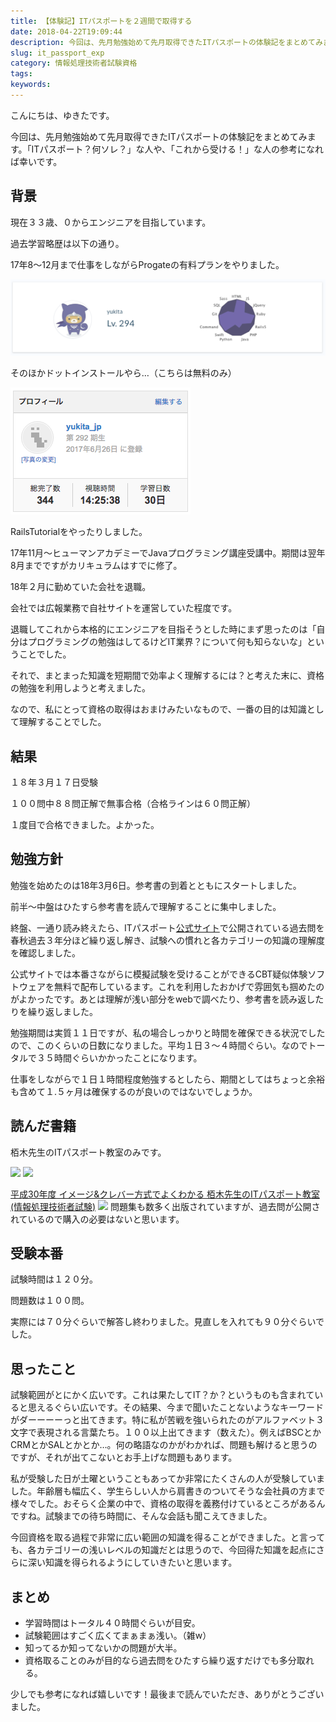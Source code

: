 ```yaml
---
title: 【体験記】ITパスポートを２週間で取得する
date: 2018-04-22T19:09:44
description: 今回は、先月勉強始めて先月取得できたITパスポートの体験記をまとめてみます。「ITパスポート？何ソレ？
slug: it_passport_exp
category: 情報処理技術者試験資格
tags: 
keywords: 
---
```


こんにちは、ゆきたです。

今回は、先月勉強始めて先月取得できたITパスポートの体験記をまとめてみます。「ITパスポート？何ソレ？」な人や、「これから受ける！」な人の参考になれば幸いです。

## 背景

現在３３歳、０からエンジニアを目指しています。

過去学習略歴は以下の通り。

17年8〜12月まで仕事をしながらProgateの有料プランをやりました。

![](スクリーンショット-2018-04-22-16.08.39.png)

そのほかドットインストールやら…（こちらは無料のみ）

![](スクリーンショット-2018-04-22-16.19.20.png)

RailsTutorialをやったりしました。

17年11月〜ヒューマンアカデミーでJavaプログラミング講座受講中。期間は翌年8月までですがカリキュラムはすでに修了。

18年２月に勤めていた会社を退職。

会社では広報業務で自社サイトを運営していた程度です。

退職してこれから本格的にエンジニアを目指そうとした時にまず思ったのは「自分はプログラミングの勉強はしてるけどIT業界？について何も知らないな」ということでした。

それで、まとまった知識を短期間で効率よく理解するには？と考えた末に、資格の勉強を利用しようと考えました。

なので、私にとって資格の取得はおまけみたいなもので、一番の目的は知識として理解することでした。

## 結果

１８年３月１７日受験

１００問中８８問正解で無事合格（合格ラインは６０問正解）

１度目で合格できました。よかった。

## 勉強方針

勉強を始めたのは18年3月6日。参考書の到着とともにスタートしました。

前半〜中盤はひたすら参考書を読んで理解することに集中しました。

終盤、一通り読み終えたら、ITパスポート[公式サイト](https://www3.jitec.ipa.go.jp/JitesCbt/index.html)で公開されている過去問を春秋過去３年分ほど繰り返し解き、試験への慣れと各カテゴリーの知識の理解度を確認しました。

公式サイトでは本番さながらに模擬試験を受けることができるCBT疑似体験ソフトウェアを無料で配布しているます。これを利用したおかげで雰囲気も掴めたのがよかったです。あとは理解が浅い部分をwebで調べたり、参考書を読み返したりを繰り返しました。

勉強期間は実質１１日ですが、私の場合しっかりと時間を確保できる状況でしたので、このくらいの日数になりました。平均１日３〜４時間ぐらい。なのでトータルで３５時間ぐらいかかったことになります。

仕事をしながらで１日１時間程度勉強するとしたら、期間としてはちょっと余裕も含めて１.５ヶ月は確保するのが良いのではないでしょうか。

## 読んだ書籍

栢木先生のITパスポート教室のみです。

[![](//ws-fe.amazon-adsystem.com/widgets/q?_encoding=UTF8&MarketPlace=JP&ASIN=4774193240&ServiceVersion=20070822&ID=AsinImage&WS=1&Format=_SL250_&tag=yukita2a01-22)](https://www.amazon.co.jp/gp/product/4774193240/ref=as_li_tl?ie=UTF8&camp=247&creative=1211&creativeASIN=4774193240&linkCode=as2&tag=yukita2a01-22&linkId=d2f2da31f926c82632163db221c90293) ![](//ir-jp.amazon-adsystem.com/e/ir?t=yukita2a01-22&l=am2&o=9&a=4774193240)

[平成30年度 イメージ&クレバー方式でよくわかる 栢木先生のITパスポート教室 (情報処理技術者試験)](https://www.amazon.co.jp/gp/product/4774193240/ref=as_li_tl?ie=UTF8&camp=247&creative=1211&creativeASIN=4774193240&linkCode=as2&tag=yukita2a01-22&linkId=866eb0b15aa193318349fd4407498cf6) ![](//ir-jp.amazon-adsystem.com/e/ir?t=yukita2a01-22&l=am2&o=9&a=4774193240)
問題集も数多く出版されていますが、過去問が公開されているので購入の必要はないと思います。

## 受験本番

試験時間は１２０分。

問題数は１００問。

実際には７０分ぐらいで解答し終わりました。見直しを入れても９０分ぐらいでした。

## 思ったこと

試験範囲がとにかく広いです。これは果たしてIT？か？というものも含まれていると思えるぐらい広いです。その結果、今まで聞いたことないようなキーワードがダーーーーっと出てきます。特に私が苦戦を強いられたのがアルファベット３文字で表現される言葉たち。１００以上出てきます（数えた）。例えばBSCとかCRMとかSALとかとか…。何の略語なのかがわかれば、問題も解けると思うのですが、それが出てこないとお手上げな問題もあります。

私が受験した日が土曜ということもあってか非常にたくさんの人が受験していました。年齢層も幅広く、学生らしい人から肩書きのついてそうな会社員の方まで様々でした。おそらく企業の中で、資格の取得を義務付けているところがあるんですね。試験までの待ち時間に、そんな会話も聞こえてきました。

今回資格を取る過程で非常に広い範囲の知識を得ることができました。と言っても、各カテゴリーの浅いレベルの知識だとは思うので、今回得た知識を起点にさらに深い知識を得られるようにしていきたいと思います。

## まとめ

- 学習時間はトータル４０時間ぐらいが目安。
- 試験範囲はすごく広くてまぁまぁ浅い。（雑w）
- 知ってるか知ってないかの問題が大半。
- 資格取ることのみが目的なら過去問をひたすら繰り返すだけでも多分取れる。

少しでも参考になれば嬉しいです！最後まで読んでいただき、ありがとうございました。

